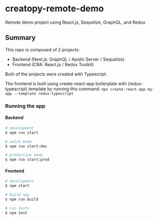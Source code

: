 # creatopy-remote-demo
Remote demo project using React.js, Sequelize, GraphQL, and Redux

## Summary
This repo is composed of 2 projects:
- Backend (Nest.js: GraphQL / Apollo Server / Sequelize)
- Frontend (CRA: React.js / Redux Toolkit)

Both of the projects were created with Typescript.

The frontend is built using create-react-app boilerplate with (redux-typescript) template by running this command:
`npx create-react-app my-app --template redux-typescript`


### Running the app
#### Backend
```bash
# development
$ npm run start

# watch mode
$ npm run start:dev

# production mode
$ npm run start:prod
```

#### Frontend
```bash
# development
$ npm start

# build app
$ npm run build

# run tests
$ npm test
```
